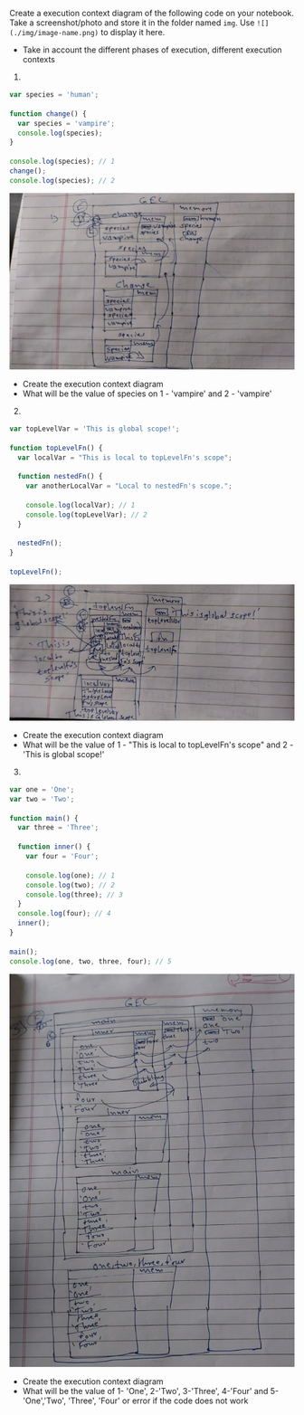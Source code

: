 Create a execution context diagram of the following code on your notebook. Take a screenshot/photo and store it in the folder named `img`. Use `![](./img/image-name.png)` to display it here.

- Take in account the different phases of execution, different execution contexts

1.

```js
var species = 'human';

function change() {
  var species = 'vampire';
  console.log(species);
}

console.log(species); // 1
change();
console.log(species); // 2
```

<!-- Put your image below -->

![](./img/first.jpeg)

- Create the execution context diagram
- What will be the value of species on 1 - 'vampire' and 2 - 'vampire'

2.

```js
var topLevelVar = 'This is global scope!';

function topLevelFn() {
  var localVar = "This is local to topLevelFn's scope";

  function nestedFn() {
    var anotherLocalVar = "Local to nestedFn's scope.";

    console.log(localVar); // 1 
    console.log(topLevelVar); // 2
  }

  nestedFn();
}

topLevelFn();
```

<!-- Put your image below -->

![](./img/second.jpeg)

- Create the execution context diagram
- What will be the value of 1 - "This is local to topLevelFn's scope" and 2 - 'This is global scope!'

3.

```js
var one = 'One';
var two = 'Two';

function main() {
  var three = 'Three';

  function inner() {
    var four = 'Four';

    console.log(one); // 1
    console.log(two); // 2
    console.log(three); // 3
  }
  console.log(four); // 4
  inner();
}

main();
console.log(one, two, three, four); // 5
```

<!-- Put your image below -->

![](./img/third.jpeg)

- Create the execution context diagram
- What will be the value of 1- 'One', 2-'Two', 3-'Three', 4-'Four' and 5-'One','Two', 'Three', 'Four' or error if the code does not work
